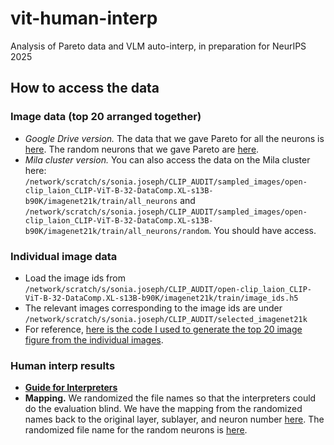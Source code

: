 # vit-human-interp
Analysis of Pareto data and VLM auto-interp, in preparation for NeurIPS 2025


## How to access the data


### Image data (top 20 arranged together)
* *Google Drive version.* The data that we gave Pareto for all the neurons is [here](https://drive.google.com/drive/u/0/folders/1THejTazygC8LhwGVshnB1CGid08kWpal). The random neurons that we gave Pareto are [here](https://drive.google.com/drive/u/0/folders/1hcainPL_2BmrP85cJ4RseTXrkNsfxb8Y).
* *Mila cluster version.* You can also access the data on the Mila cluster here: `/network/scratch/s/sonia.joseph/CLIP_AUDIT/sampled_images/open-clip_laion_CLIP-ViT-B-32-DataComp.XL-s13B-b90K/imagenet21k/train/all_neurons` and `/network/scratch/s/sonia.joseph/CLIP_AUDIT/sampled_images/open-clip_laion_CLIP-ViT-B-32-DataComp.XL-s13B-b90K/imagenet21k/train/all_neurons/random`. You should have access.

### Individual image data
* Load the image ids from `/network/scratch/s/sonia.joseph/CLIP_AUDIT/open-clip_laion_CLIP-ViT-B-32-DataComp.XL-s13B-b90K/imagenet21k/train/image_ids.h5`
* The relevant images corresponding to the image ids are under `/network/scratch/s/sonia.joseph/CLIP_AUDIT/selected_imagenet21k`
* For reference, [here is the code I used to generate the top 20 image figure from the individual images](https://github.com/soniajoseph/CLIP_AUDIT/blob/main/clip_audit/generate_imagenet21k_imgs_with_heatmaps.py).


### Human interp results
* **[Guide for Interpreters](https://docs.google.com/document/d/1w0rTnYypb3Nwi2VYwlHolECufMh68SaBbUZ_nHUfIow/edit?usp=drive_web&ouid=117036631744604853491)**
* **Mapping.** We randomized the file names so that the interpreters could do the evaluation blind. We have the mapping from the randomized names back to the original layer, sublayer, and neuron number [here](https://drive.google.com/file/d/1a1XvZACGqQtoc8gyEK3LNQFinDlDrqYP/view?usp=drive_link). The randomized file name for the random neurons is [here](https://drive.google.com/file/d/1b0N8ThQuqypMl_E1Sgchnf4EVPaksnsJ/view?usp=drive_link).
   
